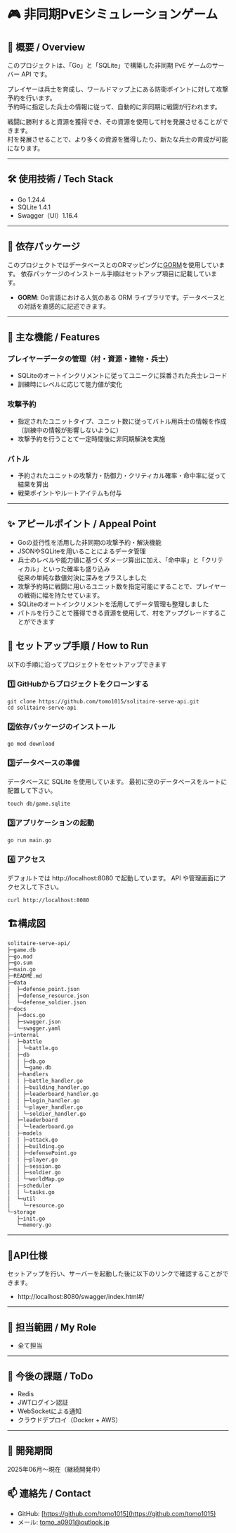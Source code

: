 # 🎮 非同期PvEシミュレーションゲーム
## 📌 概要 / Overview
このプロジェクトは、「Go」と「SQLite」で構築した非同期 PvE ゲームのサーバー API です。<br>

プレイヤーは兵士を育成し、ワールドマップ上にある防衛ポイントに対して攻撃予約を行います。<br>
予約時に指定した兵士の情報に従って、自動的に非同期に戦闘が行われます。<br>

戦闘に勝利すると資源を獲得でき、その資源を使用して村を発展させることができます。<br>
村を発展させることで、より多くの資源を獲得したり、新たな兵士の育成が可能になります。<br>

---

## 🛠 使用技術 / Tech Stack
- Go 1.24.4
- SQLite 1.4.1
- Swagger（UI）1.16.4

---

## 🧰 依存パッケージ

このプロジェクトではデータベースとのORマッピングに[GORM](https://gorm.io/)を使用しています。
依存パッケージのインストール手順はセットアップ項目に記載しています。

- **GORM**: Go言語における人気のある ORM ライブラリです。データベースとの対話を直感的に記述できます。

---

## 🔹 主な機能 / Features
### プレイヤーデータの管理（村・資源・建物・兵士）
- SQLiteのオートインクリメントに従ってユニークに採番された兵士レコード
- 訓練時にレベルに応じて能力値が変化
### 攻撃予約
- 指定されたユニットタイプ、ユニット数に従ってバトル用兵士の情報を作成<br>（訓練中の情報が影響しないように）
- 攻撃予約を行うことて一定時間後に非同期解決を実施
### バトル
- 予約されたユニットの攻撃力・防御力・クリティカル確率・命中率に従って結果を算出
- 戦果ポイントやルートアイテムも付与

---

## ✨ アピールポイント / Appeal Point
- Goの並行性を活用した非同期の攻撃予約・解決機能
- JSONやSQLiteを用いることによるデータ管理
- 兵士のレベルや能力値に基づくダメージ算出に加え、「命中率」と「クリティカル」といった確率も盛り込み<br>
従来の単純な数値対決に深みをプラスしました
- 攻撃予約時に戦闘に用いるユニット数を指定可能にすることで、プレイヤーの戦術に幅を持たせています。
- SQLiteのオートインクリメントを活用してデータ管理も整理しました
- バトルを行うことで獲得できる資源を使用して、村をアップグレードすることができます

## 🚀 セットアップ手順 / How to Run

以下の手順に沿ってプロジェクトをセットアップできます

### 1️⃣ GitHubからプロジェクトをクローンする
```shell
git clone https://github.com/tomo1015/solitaire-serve-api.git
cd solitaire-serve-api
```

### 2️⃣依存パッケージのインストール
```shell
go mod download
```

### 3️⃣データベースの準備

データベースに SQLite を使用しています。
最初に空のデータベースをルートに配置して下さい。

```shell
touch db/game.sqlite
```

### 3️⃣アプリケーションの起動

```shell
go run main.go
```

### 4️⃣ アクセス
デフォルトでは http://localhost:8080 で起動しています。
API や管理画面にアクセスして下さい。

```shell
curl http://localhost:8080
```


## 🏗️構成図
```bash
solitaire-serve-api/
├─game.db
├─go.mod
├─go.sum
├─main.go
├─README.md
├─data
│  ├─defense_point.json
│  ├─defense_resource.json
│  └─defense_soldier.json
├─docs
│  ├─docs.go
│  ├─swagger.json
│  └─swagger.yaml
├─internal
│  ├─battle
│  │ └─battle.go
│  ├─db
│  │ ├─db.go
│  │ └─game.db
│  ├─handlers
│  │ ├─battle_handler.go
│  │ ├─building_handler.go
│  │ ├─leaderboard_handler.go
│  │ ├─login_handler.go
│  │ └─player_handler.go
│  │ └─soldier_handler.go
│  ├─leaderboard
│  │ └─leaderboard.go
│  ├─models
│  │ ├─attack.go
│  │ ├─building.go
│  │ ├─defensePoint.go
│  │ ├─player.go
│  │ ├─session.go
│  │ ├─soldier.go
│  │ └─worldMap.go
│  ├─scheduler
│  │ └─tasks.go
│  └─util
│    └─resource.go
└─storage
   ├─init.go
   └─memory.go

```
---

## 📘API仕様
セットアップを行い、サーバーを起動した後に以下のリンクで確認することができます。

- http://localhost:8080/swagger/index.html#/
---

## 👤 担当範囲 / My Role
- 全て担当

---

## 📝 今後の課題 / ToDo
- Redis
- JWTログイン認証
- WebSocketによる通知
- クラウドデプロイ（Docker + AWS）

---

## 📅 開発期間
2025年06月〜現在（継続開発中）

## 📫 連絡先 / Contact
- GitHub: [https://github.com/tomo1015](https://github.com/tomo1015)
- メール: tomo_a0901@outlook.jp

     
